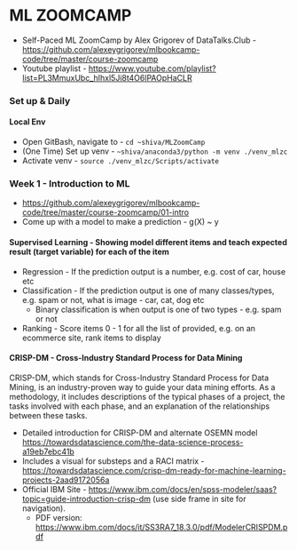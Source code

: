 # ML ZOOMCAMP
- Self-Paced ML ZoomCamp by Alex Grigorev of DataTalks.Club - https://github.com/alexeygrigorev/mlbookcamp-code/tree/master/course-zoomcamp
- Youtube playlist - https://www.youtube.com/playlist?list=PL3MmuxUbc_hIhxl5Ji8t4O6lPAOpHaCLR

### Set up & Daily

#### Local Env
- Open GitBash, navigate to - `cd ~shiva/MLZoomCamp`
- (One Time) Set up venv - `~shiva/anaconda3/python -m venv ./venv_mlzc`
- Activate venv - `source ./venv_mlzc/Scripts/activate`


### Week 1 - Introduction to ML
- https://github.com/alexeygrigorev/mlbookcamp-code/tree/master/course-zoomcamp/01-intro 
- Come up with a model to make a prediction - g(X) ~ y

#### Supervised Learning - Showing model different items and teach expected result (target variable) for each of the item
- Regression - If the prediction output is a number, e.g. cost of car, house etc
- Classification - If the prediction output is one of many classes/types, e.g. spam or not, what is image - car, cat, dog etc
  - Binary classification is when output is one of two types - e.g. spam or not
- Ranking - Score items 0 - 1 for all the list of provided, e.g. on an ecommerce site, rank items to display

#### CRISP-DM - Cross-Industry Standard Process for Data Mining
CRISP-DM, which stands for Cross-Industry Standard Process for Data Mining, is an industry-proven way to guide your data mining efforts. As a methodology, it includes descriptions of the typical phases of a project, the tasks involved with each phase, and an explanation of the relationships between these tasks. 
- Detailed introduction for CRISP-DM and alternate OSEMN model https://towardsdatascience.com/the-data-science-process-a19eb7ebc41b
- Includes a visual for substeps and a RACI matrix - https://towardsdatascience.com/crisp-dm-ready-for-machine-learning-projects-2aad9172056a
- Official IBM Site - https://www.ibm.com/docs/en/spss-modeler/saas?topic=guide-introduction-crisp-dm (use side frame in site for navigation). 
  - PDF version: https://www.ibm.com/docs/it/SS3RA7_18.3.0/pdf/ModelerCRISPDM.pdf
